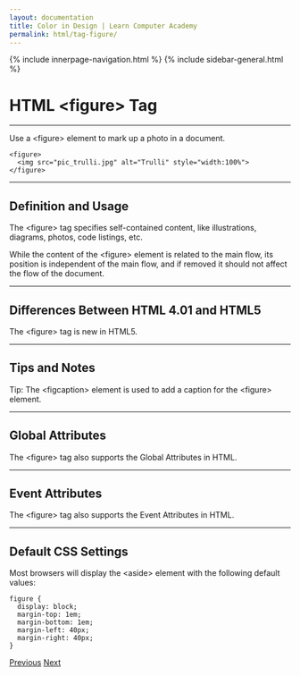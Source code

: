 ```yaml
---
layout: documentation
title: Color in Design | Learn Computer Academy
permalink: html/tag-figure/
---
```

<div class="loader">
{% include innerpage-navigation.html %}
{% include sidebar-general.html %}
            <div class="page-content">
                <div class="content-wrapper">
                    <div class="row">
                        <div class="col-md-9 content">
                            <!-- Your content goes started here -->
                            <div class="doc-content">
                                <h1>HTML &lt;figure> Tag</h1>
                                <hr>
                                <p>Use a &lt;figure> element to mark up a photo in a document.</p>
                                <pre class="snippet"><code class="html">&lt;figure>
  &lt;img src="pic_trulli.jpg" alt="Trulli" style="width:100%">
&lt;/figure></code></pre>
                                <hr>
                                <h2>Definition and Usage</h2>
                                <p>The &lt;figure> tag specifies self-contained content, like illustrations, diagrams, photos, code listings, etc.</p>
                                <p>While the content of the &lt;figure> element is related to the main flow, its position is independent of the main flow, and if removed it should not affect the flow of the document.</p>
                                <hr>
                                <h2>Differences Between HTML 4.01 and HTML5</h2>
                                <p>The &lt;figure> tag is new in HTML5.</p>
                                <hr>
                                <h2>Tips and Notes</h2>
                                <p>Tip: The &lt;figcaption> element is used to add a caption for the &lt;figure> element.</p>
                                <hr>
                                <h2>Global Attributes</h2>
                                <p>The &lt;figure> tag also supports the Global Attributes in HTML.</p>
                                <hr>
                                <h2>Event Attributes</h2>
                                <p>The &lt;figure> tag also supports the Event Attributes in HTML.</p>
                                <hr>
                                <h2>Default CSS Settings</h2>
                                <p>Most browsers will display the &lt;aside> element with the following default values:</p>
                                <pre class="snippet"><code class="css">figure {
  display: block;
  margin-top: 1em;
  margin-bottom: 1em;
  margin-left: 40px;
  margin-right: 40px;
}</code></pre>
                            </div>
                            <!-- /.Your content goes ends here -->
                            <div class="footer-btn d-flex justify-content-between">
                                <a href="tag-figcaption" class="btn"><i class="fas fa-arrow-circle-left"></i>Previous</a>
                                <a href="tag-footer" class="btn">Next<i class="fas fa-arrow-circle-right"></i></a>
                            </div>
                            <!-- /.End of footer button -->
                        </div>
                        <!-- Right Sidebar Start-->
                        <?php include '../includes/right-sidebar-innerpage.php'; ?>
                        <!-- Right-Sidebar End -->
                    </div>
                </div>


